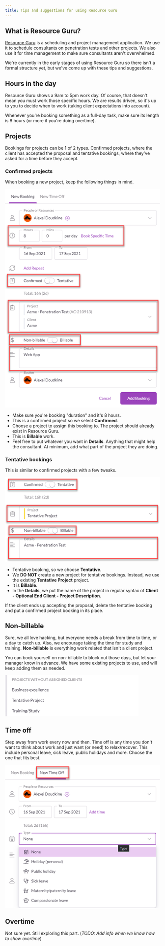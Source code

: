 ```yaml
---
title: Tips and suggestions for using Resource Guru
---
```


## What is Resource Guru?

[Resource Guru](https://app.resourceguruapp.com/hi/volkis/) is a scheduling and project management application. We use it to schedule consultants on penetration tests and other projects. We also use it for time management to make sure consultants aren't overwhelmed.

We're currently in the early stages of using Resource Guru so there isn't a formal structure yet, but we've come up with these tips and suggestions.

## Hours in the day

Resource Guru shows a 9am to 5pm work day. Of course, that doesn't mean you must work those specific hours. We are results driven, so it's up to you to decide when to work (taking client expectations into account).

Whenever you're booking something as a full-day task, make sure its length is 8 hours (or more if you're doing overtime).

## Projects

Bookings for projects can be 1 of 2 types. Confirmed projects, where the client has accepted the proposal and tentative bookings, where they've asked for a time before they accept.

### Confirmed projects

When booking a new project, keep the following things in mind.

![Creating a new project booking](/assets/img/resource-guru-guide-project.png)

- Make sure you're booking "duration" and it's 8 hours.
- This is a confirmed project so we select **Confirmed**.
- Choose a project to assign this booking to. The project should already exist in Resource Guru.
- This is **Billable** work.
- Feel free to put whatever you want in **Details**. Anything that might help the consultant. At minimum, add what part of the project they are doing.

### Tentative bookings

This is similar to confirmed projects with a few tweaks.

![Creating a tentative booking](/assets/img/resource-guru-guide-tentative.png)

- Tentative booking, so we choose **Tentative**.
- We **DO NOT** create a new project for tentative bookings. Instead, we use the existing **Tentative Project** project.
- It is **Billable**.
- In the **Details**, we put the name of the project in regular syntax of **Client - Optional End Client - Project Description**.

If the client ends up accepting the proposal, delete the tentative booking and put a confirmed project booking in its place.

## Non-billable

Sure, we all love hacking, but everyone needs a break from time to time, or a day to catch up. Also, we encourage taking the time for study and training. **Non-billable** is everything work related that isn't a client project.

You can book yourself on non-billable to block out those days, but let your manager know in advance. We have some existing projects to use, and will keep adding them as needed.

![Non-billable bookings](/assets/img/resource-guru-guide-nonbillable.png)

## Time off

Step away from work every now and then. Time off is any time you don't want to think about work and just want (or need) to relax/recover. This include personal leave, sick leave, public holidays and more. Choose the one that fits best.

![Time off booking](/assets/img/resource-guru-guide-timeoff.png)

## Overtime

Not sure yet. Still exploring this part. (_TODO: Add info when we know how to show overtime_)
